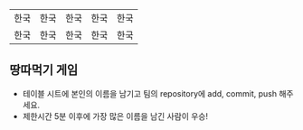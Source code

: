 <table>
      <tbody>
        <tr>
          <td>한국</td>
          <td>한국</td>
          <td>한국</td>
          <td>한국</td>
          <td>한국</td>
        </tr>
        <tr>
          <td>한국</td>
          <td>한국</td>
          <td>한국</td>
          <td>한국</td>
          <td>한국</td>
        </tr>
      </tbody>
</table>

## 땅따먹기 게임

- 테이블 시트에 본인의 이름을 남기고 팀의 repository에 add, commit, push 해주세요.
- 제한시간 5분 이후에 가장 많은 이름을 남긴 사람이 우승!
